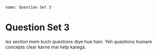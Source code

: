 ```ngMeta
name: Question Set 3
```
# Question Set 3

Iss section mein kuch questions diye hue hain. 
Yeh questions humare concepts clear karne mai help karega.